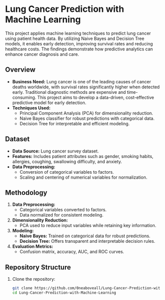 # Lung Cancer Prediction with Machine Learning

This project applies machine learning techniques to predict lung cancer using patient health data. By utilizing Naive Bayes and Decision Tree models, it enables early detection, improving survival rates and reducing healthcare costs. The findings demonstrate how predictive analytics can enhance cancer diagnosis and care.

## Overview

- **Business Need:** Lung cancer is one of the leading causes of cancer deaths worldwide, with survival rates significantly higher when detected early. Traditional diagnostic methods are expensive and time-consuming. This project aims to develop a data-driven, cost-effective predictive model for early detection.
- **Techniques Used:**
  - Principal Component Analysis (PCA) for dimensionality reduction.
  - Naive Bayes classifier for robust predictions with categorical data.
  - Decision Tree for interpretable and efficient modeling.

## Dataset

- **Data Source:** Lung cancer survey dataset.
- **Features:** Includes patient attributes such as gender, smoking habits, allergies, coughing, swallowing difficulty, and anxiety.
- **Data Preprocessing:**
  - Conversion of categorical variables to factors.
  - Scaling and centering of numerical variables for normalization.

## Methodology

1. **Data Preprocessing:**
   - Categorical variables converted to factors.
   - Data normalized for consistent modeling.
2. **Dimensionality Reduction:**
   - PCA used to reduce input variables while retaining key information.
3. **Modeling:**
   - **Naive Bayes:** Trained on categorical data for robust predictions.
   - **Decision Tree:** Offers transparent and interpretable decision rules.
4. **Evaluation Metrics:**
   - Confusion matrix, accuracy, AUC, and ROC curves.

## Repository Structure

1. Clone the repository:
   ```bash
   git clone https://github.com/0neaboveall/Lung-Cancer-Prediction-with-Machine-Learning.git
   cd Lung-Cancer-Prediction-with-Machine-Learning



